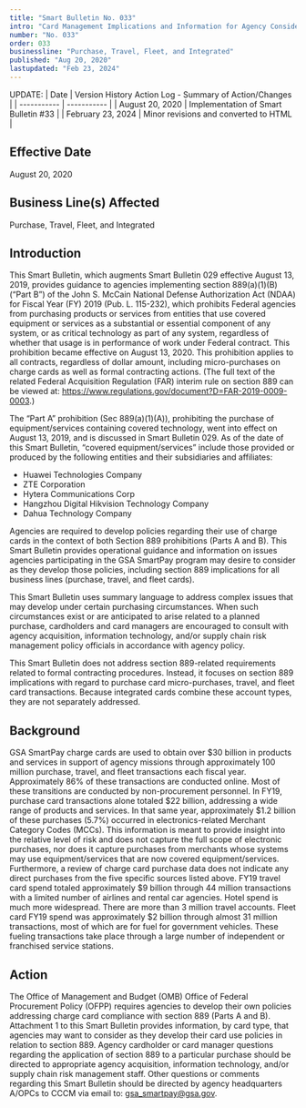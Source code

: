 ```yaml
---
title: "Smart Bulletin No. 033"
intro: "Card Management Implications and Information for Agency Consideration in Relation to the Section 889 Prohibition on Acquiring Certain Telecommunications and Video Surveillance Equipment"
number: "No. 033"
order: 033
businessline: "Purchase, Travel, Fleet, and Integrated"
published: "Aug 20, 2020"
lastupdated: "Feb 23, 2024"
---
```


UPDATE:
| Date | Version History Action Log - Summary of Action/Changes |
| ----------- | ----------- |
| August 20, 2020 | Implementation of Smart Bulletin #33 |
| February 23, 2024 | Minor revisions and converted to HTML |

## Effective Date

August 20, 2020

## Business Line(s) Affected

Purchase, Travel, Fleet, and Integrated

## Introduction

This Smart Bulletin, which augments Smart Bulletin 029 effective August 13, 2019, provides guidance to agencies implementing section 889(a)(1)(B) (“Part B”) of the John S. McCain National Defense Authorization Act (NDAA) for Fiscal Year (FY) 2019 (Pub. L. 115-232), which prohibits Federal agencies from purchasing products or services from entities that use covered equipment or services as a substantial or essential component of any system, or as critical technology as part of any system, regardless of whether that usage is in performance of work under Federal contract. This prohibition became effective on August 13, 2020. This prohibition applies to all contracts, regardless of dollar amount, including micro-purchases on charge cards as well as formal contracting actions. (The full text of the related Federal Acquisition Regulation (FAR) interim rule on section 889 can be viewed at: https://www.regulations.gov/document?D=FAR-2019-0009-0003.)

The “Part A” prohibition (Sec 889(a)(1)(A)), prohibiting the purchase of equipment/services containing covered technology, went into effect on August 13, 2019, and is discussed in Smart Bulletin 029. As of the date of this Smart Bulletin, “covered equipment/services” include those provided or produced by the following entities and their subsidiaries and affiliates:

- Huawei Technologies Company
- ZTE Corporation
- Hytera Communications Corp
- Hangzhou Digital Hikvision Technology Company
- Dahua Technology Company

Agencies are required to develop policies regarding their use of charge cards in the context of both Section 889 prohibitions (Parts A and B). This Smart Bulletin provides operational guidance and information on issues agencies participating in the GSA SmartPay program may desire to consider as they develop those policies, including section 889 implications for all business lines (purchase, travel, and fleet cards).

This Smart Bulletin uses summary language to address complex issues that may develop under certain purchasing circumstances. When such circumstances exist or are anticipated to arise related to a planned purchase, cardholders and card managers are encouraged to consult with agency acquisition, information technology, and/or supply chain risk management policy officials in accordance with agency policy.

This Smart Bulletin does not address section 889-related requirements related to formal contracting procedures. Instead, it focuses on section 889 implications with regard to purchase card micro-purchases, travel, and fleet card transactions. Because integrated cards combine these account types, they are not separately addressed.

## Background

GSA SmartPay charge cards are used to obtain over $30 billion in products and services in support of agency missions through approximately 100 million purchase, travel, and fleet transactions each fiscal year. Approximately 86% of these transactions are conducted online. Most of these transitions are conducted by non-procurement personnel. In FY19, purchase card transactions alone totaled $22 billion, addressing a wide range of products and services. In that same year, approximately $1.2 billion of these purchases (5.7%) occurred in electronics-related Merchant Category Codes (MCCs). This information is meant to provide insight into the relative level of risk and does not capture the full scope of electronic purchases, nor does it capture purchases from merchants whose systems may use equipment/services that are now covered equipment/services. Furthermore, a review of charge card purchase data does not indicate any direct purchases from the five specific sources listed above. FY19 travel card spend totaled approximately $9 billion through 44 million transactions with a limited number of airlines and rental car agencies. Hotel spend is much more widespread. There are more than 3 million travel accounts. Fleet card FY19 spend was approximately $2 billion through almost 31 million transactions, most of which are for fuel for government vehicles. These fueling transactions take place through a large number of independent or franchised service stations.

## Action

The Office of Management and Budget (OMB) Office of Federal Procurement Policy (OFPP) requires agencies to develop their own policies addressing charge card compliance with section 889 (Parts A and B). Attachment 1 to this Smart Bulletin provides information, by card type, that agencies may want to consider as they develop their card use policies in relation to section 889. Agency cardholder or card manager questions regarding the application of section 889 to a particular purchase should be directed to appropriate agency acquisition, information technology, and/or supply chain risk management staff. Other questions or comments regarding this Smart Bulletin should be directed by agency headquarters A/OPCs to CCCM via email to: gsa_smartpay@gsa.gov.
